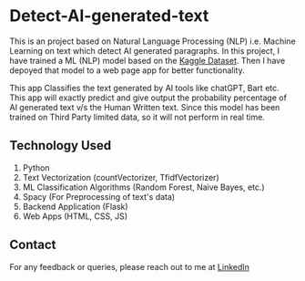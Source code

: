 # Detect-AI-generated-text

This is an project based on Natural Language Processing (NLP) i.e. Machine Learning on text which detect AI generated paragraphs. In this project, I have 
trained a ML (NLP) model based on the [Kaggle Dataset](https://www.kaggle.com/datasets/sunilthite/llm-detect-ai-generated-text-dataset). 
Then I have depoyed that model to a web page app for better functionality. 

This app Classifies the text generated by AI tools like chatGPT, Bart etc. This app will exactly predict and give output the probability percentage of AI generated text
v/s the Human Written text. Since this model has been trained on Third Party limited data, so it will not perform in real time.

## Technology Used
1. Python
2. Text Vectorization (countVectorizer, TfidfVectorizer)
3. ML Classification Algorithms (Random Forest, Naive Bayes, etc.)
4. Spacy (For Preprocessing of text's data)
5. Backend Application (Flask)
6. Web Apps (HTML, CSS, JS)

## Contact
For any feedback or queries, please reach out to me at [LinkedIn](https://www.linkedin.com/in/krishnakumaragrawal/)
